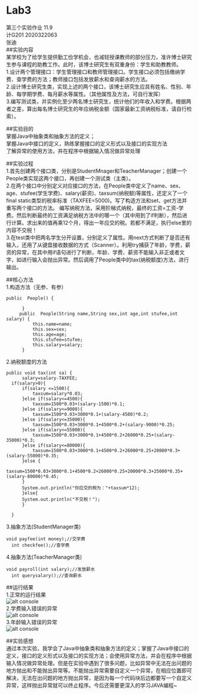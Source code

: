# Lab3  
第三个实验作业 11.9  
计G201 2020322063  
张迪  
##实验内容  
某学校为了给学生提供勤工俭学机会，也减轻授课教师的部分压力，准许博士研究生参与课程的助教工作。此时，该博士研究生有双重身份：学生和助教教师。  
1.设计两个管理接口：学生管理接口和教师管理接口。学生接口必须包括缴纳学费、查学费的方法；教师接口包括发放薪水和查询薪水的方法。  
2.设计博士研究生类，实现上述的两个接口，该博士研究生应具有姓名、性别、年龄、每学期学费、每月薪水等属性。（其他属性及方法，可自行发挥）  
3.编写测试类，并实例化至少两名博士研究生，统计他们的年收入和学费。根据两者之差，算出每名博士研究生的年应纳税金额（国家最新工资纳税标准，请自行检索）。

##实验目的  
掌握Java中抽象类和抽象方法的定义；   
掌握Java中接口的定义，熟练掌握接口的定义形式以及接口的实现方法  
了解异常的使用方法，并在程序中根据输入情况做异常处理

##实验过程  
1.首先创建两个接口类，分别是StudentMnager和TeacherManager；创建一个People类实现这两个接口，再创建一个测试类（主类）。  
2.在两个接口中分别定义对应接口的方法，在People类中定义了name、sex、age、stufee(学生学费)、salary(薪资)、taxsum(纳税额)等属性，还定义了一个final static类型的税率标准（TAXFEE=5000)。写了构造方法和set、get方法并重写两个接口的方法。
编写纳税方法，采用阶梯式纳税，最终的工资=工资-学费。然后判断最终的工资满足纳税方法中的哪一个（其中用到了if判断），然后进行计算。求出来的值再乘12个月，得出一年应交的税。若都不满足，执行else里的内容不交税！  
3.在test类中把两名学生分开设置，分别定义了属性。用next方式判断了是否还有输入，还用了从键盘接收数据的方式（Scanner）。利用try捕获了年龄，学费，薪资的异常，在其中用if语句进行了判断，年龄、学费、薪资不能输入非正或者文字，如进行输入会抛出异常。然后调用了People类中的tax(纳税额度)方法，进行输出。

##核心方法  
1.构造方法（无参、有参）
```
public  People() {
		  
	  }
	 public  People(String name,String sex,int age,int stufee,int salary) {
		  this.name=name;
		  this.sex=sex;
		  this.age=age;
		  this.stufee=stufee;
		  this.salary=salary;
	  }
  ```
  2.纳税额度的方法
  ```
  public void tax(int sa) {
		salary=salary-TAXFEE;
	if(salary>0){
		if(salary <=1500){
			taxsum=salary*0.03;
		}else if(salary<=4500){
			taxsum=1500*0.03+(salary-1500)*0.1;
		}else if(salary<=9000){
			taxsum=1500*0.03+3000*0.1+(salary-4500)*0.2;
		}else if(salary<=35000){
			taxsum=1500*0.03+3000*0.1+4500*0.2+(salary-9000)*0.25;
		}else if(salary<=55000){
			taxsum=1500*0.03+3000*0.1+4500*0.2+26000*0.25+(salary-35000)*0.3;
		}else if(salary<=80000){
			taxsum=1500*0.03+3000*0.1+4500*0.2+26000*0.25+20000*0.3+(salary-55000)*0.35;
		}else {
			taxsum=1500*0.03+3000*0.1+4500*0.2+26000*0.25+20000*0.3+25000*0.35+(salary-80000)*0.45;
		}
		System.out.println("你应交的税为："+taxsum*12);
		}else{
		System.out.println("不交税！");
		}
	
	}
  ```
  3.抽象方法(StudentManager类)
  ```
  void payfee(int money);//交学费
	int checkfee();//查学费
  ```
  4.抽象方法(TeacherManager类)
  ```
  void payroll(int salary);//发放薪水
	int querysalary();//查询薪水
  ```
##运行结果  
1.正常的运行结果  
![alt console](https://m.qpic.cn/psc?/V50ini880vFPiW2LYxFK2RoQRD3UEErn/bqQfVz5yrrGYSXMvKr.cqVXHf29vbrPikIXaCpZoBh7scuc**22eqKC8KIbPIyvzCWZdVB9*KifTx2ZJqnaDQPZe6yyM6IHmXXSF2cWBUh4!/b&bo=bwEzAgAAAAADB30!&rf=viewer_4)  
2.学费输入错误的异常  
![alt console](http://m.qpic.cn/psc?/V50ini880vFPiW2LYxFK2RoQRD3UEErn/TmEUgtj9EK6.7V8ajmQrEAibGImM37eldiWeaLju1m7MdBw.4oSZ8JSnMSQrGmHFQQoX3NCsCuERS.i3dntr5lwjDxJprrV.VLErmQ5Kh8E!/b&bo=mwGqAQAAAAADFwM!&rf=viewer_4)  
3.年龄输入错误的异常  
![alt console](http://m.qpic.cn/psc?/V50ini880vFPiW2LYxFK2RoQRD3UEErn/TmEUgtj9EK6.7V8ajmQrEEhiEBNn2GFbEugeU80Iy1vJODDoqbOJUoqKs0ZrOej3gv*MVs11jlMe8gcNeNqFSr0YCTdGm.GJUASYkiblQ4A!/b&bo=AAJYAQAAAAADF2k!&rf=viewer_4)

##实验感想  
通过本次实验，我学会了Java中抽象类和抽象方法的定义；掌握了Java中接口的定义，接口的定义形式以及接口的实现方法；会使用异常方法，并会在程序中根据输入情况做异常处理。但是在实验中遇到了很多问题，比如异常中无法在出问题的地方抛出和不能抛出异常等。不能抛出异常需要自定义一个异常，在相应位置即可解决，无法在出问题的地方抛出异常，是因为每一个代码块后边都要写一个自定义异常，这样抛出异常就可以终止程序。今后还需要更深入的学习JAVA编程~
